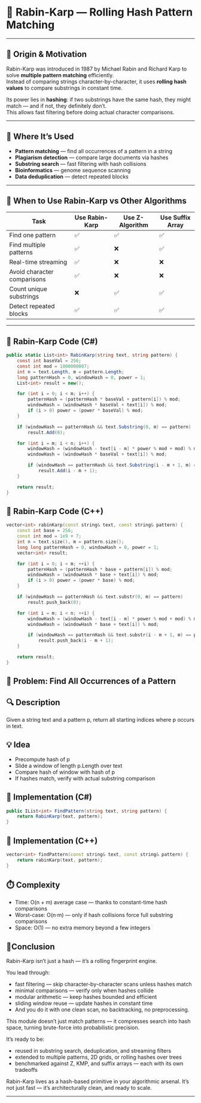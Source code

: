 # 🧠 Rabin-Karp — Rolling Hash Pattern Matching

---

## 📜 Origin & Motivation

Rabin-Karp was introduced in 1987 by Michael Rabin and Richard Karp to solve **multiple pattern matching** efficiently.  
Instead of comparing strings character-by-character, it uses **rolling hash values** to compare substrings in constant time.

Its power lies in **hashing**: if two substrings have the same hash, they might match — and if not, they definitely don’t.  
This allows fast filtering before doing actual character comparisons.

---

## 🧩 Where It’s Used

- **Pattern matching** — find all occurrences of a pattern in a string
- **Plagiarism detection** — compare large documents via hashes
- **Substring search** — fast filtering with hash collisions
- **Bioinformatics** — genome sequence scanning
- **Data deduplication** — detect repeated blocks

---

## 🔁 When to Use Rabin-Karp vs Other Algorithms

| Task | Use Rabin-Karp | Use Z-Algorithm | Use Suffix Array |
|------|------------------|------------------|------------------|
| Find one pattern | ✅ | ✅ | ✅ |
| Find multiple patterns | ✅ | ❌ | ✅ |
| Real-time streaming | ✅ | ❌ | ❌ |
| Avoid character comparisons | ✅ | ❌ | ❌ |
| Count unique substrings | ❌ | ✅ | ✅ |
| Detect repeated blocks | ✅ | ✅ | ✅ |

---

## 🧱 Rabin-Karp Code (C#)

```csharp
public static List<int> RabinKarp(string text, string pattern) {
    const int baseVal = 256;
    const int mod = 1000000007;
    int n = text.Length, m = pattern.Length;
    long patternHash = 0, windowHash = 0, power = 1;
    List<int> result = new();

    for (int i = 0; i < m; i++) {
        patternHash = (patternHash * baseVal + pattern[i]) % mod;
        windowHash = (windowHash * baseVal + text[i]) % mod;
        if (i > 0) power = (power * baseVal) % mod;
    }

    if (windowHash == patternHash && text.Substring(0, m) == pattern)
        result.Add(0);

    for (int i = m; i < n; i++) {
        windowHash = (windowHash - text[i - m] * power % mod + mod) % mod;
        windowHash = (windowHash * baseVal + text[i]) % mod;

        if (windowHash == patternHash && text.Substring(i - m + 1, m) == pattern)
            result.Add(i - m + 1);
    }

    return result;
}
```

## 🧱 Rabin-Karp Code (C++)
```cpp
vector<int> rabinKarp(const string& text, const string& pattern) {
    const int base = 256;
    const int mod = 1e9 + 7;
    int n = text.size(), m = pattern.size();
    long long patternHash = 0, windowHash = 0, power = 1;
    vector<int> result;

    for (int i = 0; i < m; ++i) {
        patternHash = (patternHash * base + pattern[i]) % mod;
        windowHash = (windowHash * base + text[i]) % mod;
        if (i > 0) power = (power * base) % mod;
    }

    if (windowHash == patternHash && text.substr(0, m) == pattern)
        result.push_back(0);

    for (int i = m; i < n; ++i) {
        windowHash = (windowHash - text[i - m] * power % mod + mod) % mod;
        windowHash = (windowHash * base + text[i]) % mod;

        if (windowHash == patternHash && text.substr(i - m + 1, m) == pattern)
            result.push_back(i - m + 1);
    }

    return result;
}
```

## 🧩 Problem: Find All Occurrences of a Pattern


## 🔍 Description
Given a string text and a pattern p, return all starting indices where p occurs in text.

## 💡 Idea

- Precompute hash of p
- Slide a window of length p.Length over text
- Compare hash of window with hash of p
- If hashes match, verify with actual substring comparison

## 🧱 Implementation (C#)
```csharp
public IList<int> FindPattern(string text, string pattern) {
    return RabinKarp(text, pattern);
}
```

## 🧱 Implementation (C++)
```cpp
vector<int> findPattern(const string& text, const string& pattern) {
    return rabinKarp(text, pattern);
}
```

## ⏱️ Complexity
- Time: O(n + m) average case — thanks to constant-time hash comparisons
- Worst-case: O(n·m) — only if hash collisions force full substring comparisons
- Space: O(1) — no extra memory beyond a few integers

## 🧘Conclusion
Rabin-Karp isn’t just a hash — it’s a rolling fingerprint engine. 

You lead through:

- fast filtering — skip character-by-character scans unless hashes match
- minimal comparisons — verify only when hashes collide
- modular arithmetic — keep hashes bounded and efficient
- sliding window reuse — update hashes in constant time
- And you do it with one clean scan, no backtracking, no preprocessing.

This module doesn’t just match patterns — it compresses search into hash space, turning brute-force into probabilistic precision.

It’s ready to be:

- reused in substring search, deduplication, and streaming filters
- extended to multiple patterns, 2D grids, or rolling hashes over trees
- benchmarked against Z, KMP, and suffix arrays — each with its own tradeoffs

Rabin-Karp lives as a hash-based primitive in your algorithmic arsenal. 
It’s not just fast — it’s architecturally clean, and ready to scale.


---




